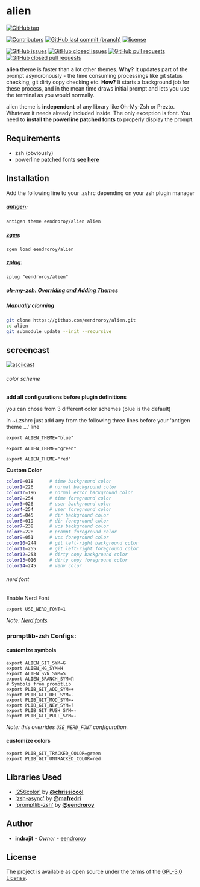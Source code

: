 # alien

[![GitHub tag](https://img.shields.io/github/tag/eendroroy/alien-minimal.svg)](https://github.com/eendroroy/alien-minimal/tags)

[![Contributors](https://img.shields.io/github/contributors/eendroroy/alien.svg)](https://github.com/eendroroy/alien/graphs/contributors)
[![GitHub last commit (branch)](https://img.shields.io/github/last-commit/eendroroy/alien/master.svg)](https://github.com/eendroroy/alien)
[![license](https://img.shields.io/github/license/eendroroy/alien.svg)](https://github.com/eendroroy/alien/blob/master/LICENSE)

[![GitHub issues](https://img.shields.io/github/issues/eendroroy/alien.svg)](https://github.com/eendroroy/alien/issues)
[![GitHub closed issues](https://img.shields.io/github/issues-closed/eendroroy/alien.svg)](https://github.com/eendroroy/alien/issues?q=is%3Aissue+is%3Aclosed)
[![GitHub pull requests](https://img.shields.io/github/issues-pr/eendroroy/alien.svg)](https://github.com/eendroroy/alien/pulls)
[![GitHub closed pull requests](https://img.shields.io/github/issues-pr-closed/eendroroy/alien.svg)](https://github.com/eendroroy/alien/pulls?q=is%3Apr+is%3Aclosed)

**alien** theme is faster than a lot other themes. **Why?** It updates part of the prompt asyncronously - the time consuming processings like git status checking, git dirty copy checking etc. **How?** It starts a background job for these process, and in the mean time draws initial prompt and lets you use the terminal as you would normally.

alien theme is **independent** of any library like Oh-My-Zsh or Prezto. Whatever it needs already included inside. The only exception is font. You need to **install the powerline patched fonts** to properly display the prompt.

## Requirements

- zsh (obviously)
- powerline patched fonts [**see here**](https://github.com/powerline/fonts)

## Installation

Add the following line to your .zshrc depending on your zsh plugin manager

##### [antigen](https://github.com/zsh-users/antigen):

    antigen theme eendroroy/alien alien

##### [zgen](https://github.com/tarjoilija/zgen):

    zgen load eendroroy/alien

##### [zplug](https://github.com/zplug/zplug):

    zplug "eendroroy/alien"

##### [oh-my-zsh: Overriding and Adding Themes](https://github.com/robbyrussell/oh-my-zsh/wiki/Customization#overriding-and-adding-themes)

##### Manually clonning

```bash
git clone https://github.com/eendroroy/alien.git
cd alien
git submodule update --init --recursive
```

## screencast

[![asciicast](https://asciinema.org/a/121489.png)](https://asciinema.org/a/121489)

###### color scheme

**add all configurations before plugin definitions**

you can chose from 3 different color schemes (blue is the default)

in ~/.zshrc just add any from the following three lines before your 'antigen theme ...' line

    export ALIEN_THEME="blue"

    export ALIEN_THEME="green"

    export ALIEN_THEME="red"

**Custom Color**

```bash
color0=018      # time background color
color1=226      # normal background color
color1r=196     # normal error background color
color2=254      # time foreground color
color3=026      # user background color
color4=254      # user foreground color
color5=045      # dir background color
color6=019      # dir foreground color
color7=238      # vcs background color
color8=228      # prompt foreground color
color9=051      # vcs foreground color
color10=244     # git left-right background color
color11=255     # git left-right foreground color
color12=253     # dirty copy background color
color13=016     # dirty copy foreground color
color14=245     # venv color
```

###### nerd font

Enable Nerd Font

    export USE_NERD_FONT=1

_*Note: [Nerd fonts](https://github.com/ryanoasis/nerd-fonts)*_

### promptlib-zsh Configs:

#### customize symbols

    export ALIEN_GIT_SYM=G
    export ALIEN_HG_SYM=H
    export ALIEN_SVN_SYM=S
    export ALIEN_BRANCH_SYM=
    # Symbols from promptlib
    export PLIB_GIT_ADD_SYM=+
    export PLIB_GIT_DEL_SYM=-
    export PLIB_GIT_MOD_SYM=⭑
    export PLIB_GIT_NEW_SYM=?
    export PLIB_GIT_PUSH_SYM=↑
    export PLIB_GIT_PULL_SYM=↓

_Note: this overrides `USE_NERD_FONT` configuration._

#### customize colors

    export PLIB_GIT_TRACKED_COLOR=green
    export PLIB_GIT_UNTRACKED_COLOR=red


## Libraries Used

- ['256color'](https://github.com/chrissicool/zsh-256color) by **[@chrissicool](https://github.com/chrissicool)**
- ['zsh-async'](https://github.com/mafredri/zsh-async) by **[@mafredri](https://github.com/mafredri)**
- ['promptlib-zsh'](https://github.com/eendroroy/promptlib-zsh) by **[@eendroroy](https://github.com/eendroroy)**

## Author

* **indrajit** - *Owner* - [eendroroy](https://github.com/eendroroy)

## License

The project is available as open source under the terms of the [GPL-3.0 License](https://opensource.org/licenses/GPL-3.0).
